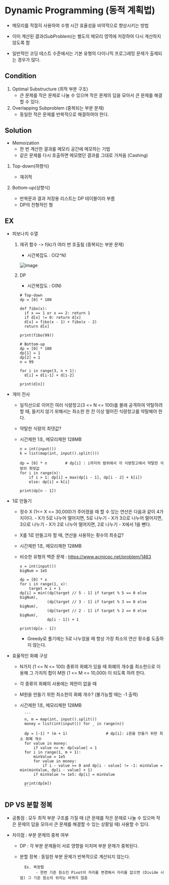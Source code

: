 # Dynamic Programming (동적 계획법)

- 메모리를 적절히 사용하여 수행 시간 효율성을 비약적으로 향상시키는 방법
- 이미 계산된 결과(SubProblem)는 별도의 메모리 영역에 저장하여 다시 계산하지 않도록 함

- 일반적인 코딩 테스트 수준에서는 기본 유형의 다이나믹 프로그래밍 문제가 출제되는 경우가 많다.

## Condition

1. Optimal Substructure (최적 부분 구조)
    - 큰 문제를 작은 문제로 나눌 수 있으며 작은 문제의 답을 모아서 큰 문제를 해결할 수 있다.
3. Overlapping Subproblem (중복되는 부분 문제)
    - 동일한 작은 문제를 반복적으로 해결하여야 한다.

## Solution

* Memoization
    - 한 번 계산한 결과를 메모리 공간에 메모하는 기법
    - 같은 문제를 다시 호출하면 메모했던 결과를 그대로 가져옴 (Cashing)

1. Top-down(하향식)
    - 재귀적

2. Bottom-up(상향식)
    - 반복문과 결과 저장용 리스트는 DP 테이블이라 부름
    - DP의 전형적인 형


## EX

- 피보나치 수열
    1. 재귀 함수 -> f(k)가 여러 번 호출됨 (중복되는 부분 문제)
        - 시간복잡도 : O(2^N)
       
        ![image](https://user-images.githubusercontent.com/64342804/222308573-15f6a338-47a7-4890-b243-91e3295d152d.png)

    2. DP
        - 시간복잡도 : O(N)
        ```
        # Top-down
        dp = [0] * 100
      
        def fibo(x):
          if x == 1 or x == 2: return 1
          if d[x] != 0: return d[x]
          d[x] = fibo(x - 1) + fibo(x - 2)
          return d[x]
      
        print(fibo(99))
      
        # Bottom-up
        dp = [0] * 100
        dp[1] = 1
        dp[2] = 1
        n = 99
      
        for i in range(3, n + 1):
          d[i] = d[i-1] + d[i-2]
      
        print(d[n])
        ```

- 개미 전사

    - 일직선으로 이어진 여러 식량창고(3 <= N <= 100)를 몰래 공격하여 약탈하려 할 때, 들키지 않기 위해서는 최소한 한 칸 이상 떨어진 식량창고를 약탈해야 한다.
    - 약탈한 식량의 최댓값?
    - 시간제한 1초, 메모리제한 128MB
        
        ```
        n = int(input())
        k = list(map(int, input().split()))

        dp = [0] * n        # dp[i] : i까지의 범위에서 각 식량창고에서 약탈한 식량의 최댓값
        for i in range(n):
            if i > 1: dp[i] = max(dp[i - 1], dp[i - 2] + k[i])
            else: dp[i] = k[i]

        print(dp[n - 1])
        ```

- 1로 만들기

    - 정수 X (1<= X <= 30,000)가 주어졌을 때 할 수 있는 연산은 다음과 같이 4가지이다.
            - X가 5로 나누어 떨어지면, 5로 나누기
            - X가 3으로 나누어 떨어지면, 3으로 나누기
            - X가 2로 나누어 떨어지면, 2로 나누기
            - X에서 1을 뺀다.
    - X를 1로 만들고자 할 때, 연산을 사용하는 횟수의 최솟값?
    - 시간제한 1초, 메모리제한 128MB
    - 비슷한 유형의 백준 문제 : https://www.acmicpc.net/problem/1463
    
        ```
        x = int(input())
        bigNum = 1e5

        dp = [0] * x
        for i in range(1, x):
            target = i + 1
        dp[i] = min((dp[target // 5 - 1] if target % 5 == 0 else bigNum),
                    (dp[target // 3 - 1] if target % 3 == 0 else bigNum), 
                    (dp[target // 2 - 1] if target % 2 == 0 else bigNum), 
                    dp[i - 1]) + 1

        print(dp[x - 1])
        ```
        - Greedy로 풀기에는 5로 나누었을 때 항상 가장 최소의 연산 횟수를 도출하지 않는다.

- 효율적인 화폐 구성

    - N가지 (1 <= N <= 100) 종류의 화폐가 있을 때 화폐의 개수를 최소한으로 이용해 그 가치의 합이 M원 (1 <= M <= 10,000) 이 되도록 하려 한다.
    - 각 종류의 화폐의 사용에는 제한이 없을 때
    - M원을 만들기 위한 최소한의 화폐 개수? (불가능할 때는 -1 출력)
    - 시간제한 1초, 메모리제한 128MB
            
            ```
            n, m = map(int, input().split())
            money = list(int(input()) for _ in range(n))

            dp = [-1] * (m + 1)                 # dp[i]: i원을 만들기 위한 최소 화폐 개수
            for value in money:
                if value <= m: dp[value] = 1
            for i in range(1, m + 1):
                minValue = 1e5
                for value in money:
                    if i - value >= 0 and dp[i - value] != -1: minValue = min(minValue, dp[i - value] + 1)
                if minValue != 1e5: dp[i] = minValue

            print(dp[m])
            ```


## DP VS 분할 정복

- 공통점 : 모두 최적 부분 구조를 가질 때 (큰 문제를 작은 문제로 나눌 수 있으며 작은 문제의 답을 모아서 큰 문제를 해결할 수 있는 상황일 때) 사용할 수 있다.
    
- 차이점 : 부분 문제의 중복 여부
    - DP : 각 부분 문제들이 서로 영향을 미치며 부분 문제가 중복된다.
    - 분할 정복 : 동일한 부분 문제가 반복적으로 계산되지 않는다.
            
            Ex. 퀵정렬
                 - 한번 기준 원소인 Pivot이 자리를 변경해서 자리를 잡으면 (Divide 시점) 그 기준 원소의 위치는 바뀌지 않음
                 
     
